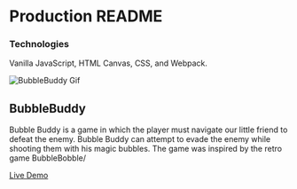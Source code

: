 # Production README

### Technologies
Vanilla JavaScript, HTML Canvas, CSS, and Webpack.

![BubbleBuddy Gif](https://github.com/JaredDjour/BubbleBuddy/blob/master/BubbleBuddy.gif?raw=true)


## BubbleBuddy
Bubble Buddy is a game in which the player must navigate our little friend to defeat the enemy. Bubble Buddy can attempt to evade the enemy while shooting them with his magic bubbles. The game was inspired by the retro game BubbleBobble/

[Live Demo](https://jareddjour.github.io/BubbleBuddy/)
